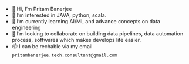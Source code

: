 - 👋 Hi, I’m Pritam Banerjee
- 👀 I’m interested in JAVA, python, scala.
- 🌱 I’m currently learning AI/ML and advance concepts on data engineering
- 💞️ I’m looking to collaborate on building data pipelines, data automation process, softwares which makes develops life easier.
- 📫 I can be rechable via my email `pritambanerjee.tech.consultant@gmail.com`

<!---
PritamDev001/PritamDev001 is a ✨ special ✨ repository because its `README.md` (this file) appears on your GitHub profile.
You can click the Preview link to take a look at your changes.
--->
